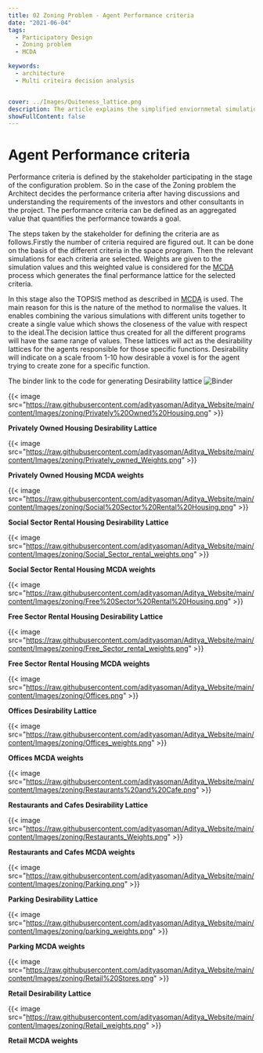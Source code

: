 ```yaml
---
title: 02 Zoning Problem - Agent Performance criteria
date: "2021-06-04"
tags:
  - Participatory Design
  - Zoning problem 
  - MCDA

keywords:
  - architecture
  - Multi criteira decision analysis


cover: ../Images/Quiteness_lattice.png
description: The article explains the simplified enviornmetal simulations done for generating a base for decision making. 
showFullContent: false
---
```

# Agent Performance criteria

Performance criteria is defined by the stakeholder participating in the stage of the configuration problem. So in the case of the Zoning problem the Architect decides the performance criteria after having discussions and understanding the requirements of the investors and other consultants in the project. The performance criteria can be defined as an aggregated value that quantifies the performance towards a goal.

The steps taken by the stakeholder for defining the criteria are as follows.Firstly the number of criteria required are figured out. It can be done on the basis of the different criteria in the space program. Then the relevant simulations for each criteria are selected. Weights are given to the simulation values and this weighted value is considered for the [MCDA](/posts/MCDA) process which generates the final performance lattice for the selected criteria.

In this stage also the TOPSIS method as described in [MCDA](/posts/MCDA) is used. The main reason for this is the nature of the method to normalise the values. It enables combining the various simulations with different units together to create a single value which shows the closeness of the value with respect to the ideal.The decision lattice thus created for all the different programs will have the same range of values. These lattices will act as the desirability lattices for the agents responsible for those specific functions. Desirability will indicate on a scale froom 1-10 how desirable a voxel is for the agent trying to create zone for a specific function.

The binder link to the code for generating Desirability lattice  ![Binder](https://mybinder.org/badge_logo.svg)

{{< image src="https://raw.githubusercontent.com/adityasoman/Aditya_Website/main/content/Images/zoning/Privately%20Owned%20Housing.png" >}}

**Privately Owned Housing Desirability Lattice**

{{< image src="https://raw.githubusercontent.com/adityasoman/Aditya_Website/main/content/Images/zoning/Privately_owned_Weights.png" >}}

**Privately Owned Housing MCDA weights**

{{< image src="https://raw.githubusercontent.com/adityasoman/Aditya_Website/main/content/Images/zoning/Social%20Sector%20Rental%20Housing.png" >}}

**Social Sector Rental Housing Desirability Lattice**

{{< image src="https://raw.githubusercontent.com/adityasoman/Aditya_Website/main/content/Images/zoning/Social_Sector_rental_weights.png" >}}

**Social Sector Rental Housing MCDA weights**

{{< image src="https://raw.githubusercontent.com/adityasoman/Aditya_Website/main/content/Images/zoning/Free%20Sector%20Rental%20Housing.png" >}}

**Free Sector Rental Housing Desirability Lattice**

{{< image src="https://raw.githubusercontent.com/adityasoman/Aditya_Website/main/content/Images/zoning/Free_Sector_rental_weights.png" >}}

**Free Sector Rental Housing MCDA weights**


{{< image src="https://raw.githubusercontent.com/adityasoman/Aditya_Website/main/content/Images/zoning/Offices.png" >}}

**Offices Desirability Lattice**

{{< image src="https://raw.githubusercontent.com/adityasoman/Aditya_Website/main/content/Images/zoning/Offices_weights.png" >}}

**Offices MCDA weights**


{{< image src="https://raw.githubusercontent.com/adityasoman/Aditya_Website/main/content/Images/zoning/Restaurants%20and%20Cafe.png" >}}

**Restaurants and Cafes Desirability Lattice**

{{< image src="https://raw.githubusercontent.com/adityasoman/Aditya_Website/main/content/Images/zoning/Restaurants_Weights.png" >}}

**Restaurants and Cafes MCDA weights**


{{< image src="https://raw.githubusercontent.com/adityasoman/Aditya_Website/main/content/Images/zoning/Parking.png" >}}

**Parking Desirability Lattice**

{{< image src="https://raw.githubusercontent.com/adityasoman/Aditya_Website/main/content/Images/zoning/parking_weights.png" >}}

**Parking MCDA weights**


{{< image src="https://raw.githubusercontent.com/adityasoman/Aditya_Website/main/content/Images/zoning/Retail%20Stores.png" >}}

**Retail Desirability Lattice**

{{< image src="https://raw.githubusercontent.com/adityasoman/Aditya_Website/main/content/Images/zoning/Retail_weights.png" >}}

**Retail MCDA weights**
